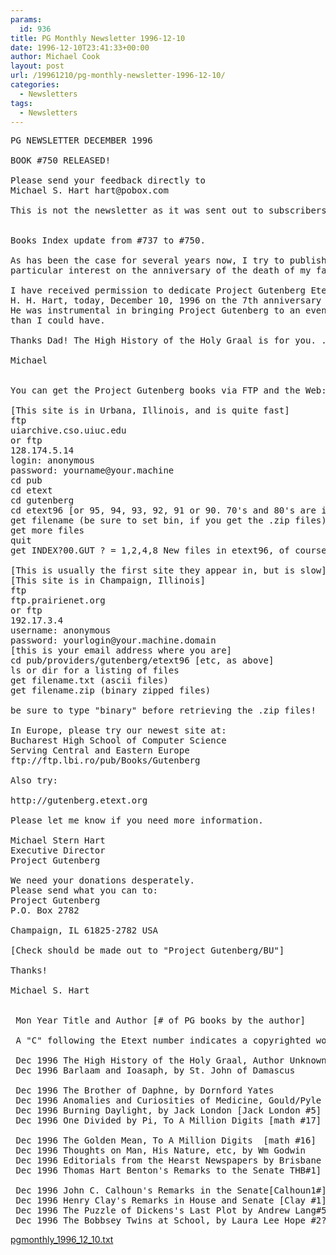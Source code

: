 ```yaml
---
params:
  id: 936
title: PG Monthly Newsletter 1996-12-10
date: 1996-12-10T23:41:33+00:00
author: Michael Cook
layout: post
url: /19961210/pg-monthly-newsletter-1996-12-10/
categories:
  - Newsletters
tags:
  - Newsletters
---
```

<pre>PG NEWSLETTER DECEMBER 1996

BOOK #750 RELEASED!

Please send your feedback directly to
Michael S. Hart hart@pobox.com

This is not the newsletter as it was sent out to subscribers, but it is the contents. If you have a copy of the actual newsletter, we would be grateful to receive a copy for the archive.


Books Index update from #737 to #750.

As has been the case for several years now, I try to publish something of
particular interest on the anniversary of the death of my father.

I have received permission to dedicate Project Gutenberg Etext #750 to Professor
H. H. Hart, today, December 10, 1996 on the 7th anniversary of his death.
He was instrumental in bringing Project Gutenberg to an even wider audience
than I could have.

Thanks Dad! The High History of the Holy Graal is for you. . .

Michael


You can get the Project Gutenberg books via FTP and the Web:

[This site is in Urbana, Illinois, and is quite fast]
ftp
uiarchive.cso.uiuc.edu
or ftp
128.174.5.14
login: anonymous
password: yourname@your.machine
cd pub
cd etext
cd gutenberg
cd etext96 [or 95, 94, 93, 92, 91 or 90. 70's and 80's are in /etext90]
get filename (be sure to set bin, if you get the .zip files)
get more files
quit
get INDEX?00.GUT ? = 1,2,4,8 New files in etext96, of course.

[This is usually the first site they appear in, but is slow]
[This site is in Champaign, Illinois]
ftp
ftp.prairienet.org
or ftp
192.17.3.4
username: anonymous
password: yourlogin@your.machine.domain
[this is your email address where you are]
cd pub/providers/gutenberg/etext96 [etc, as above]
ls or dir for a listing of files
get filename.txt (ascii files)
get filename.zip (binary zipped files)

be sure to type "binary" before retrieving the .zip files!

In Europe, please try our newest site at:
Bucharest High School of Computer Science
Serving Central and Eastern Europe
ftp://ftp.lbi.ro/pub/Books/Gutenberg

Also try:

http://gutenberg.etext.org

Please let me know if you need more information.

Michael Stern Hart
Executive Director
Project Gutenberg

We need your donations desperately.
Please send what you can to:
Project Gutenberg
P.O. Box 2782<BR />
Champaign, IL 61825-2782 USA

[Check should be made out to "Project Gutenberg/BU"]

Thanks!

Michael S. Hart


 Mon Year Title and Author [# of PG books by the author]    [filename.ext] ###

 A "C" following the Etext number indicates a copyrighted work.

 Dec 1996 The High History of the Holy Graal, Author Unknown[hhohgxxx.xxx] 750
 Dec 1996 Barlaam and Ioasaph, by St. John of Damascus      [bioasxxx.xxx] 749

 Dec 1996 The Brother of Daphne, by Dornford Yates          [bdaphxxx.xxx] 748
 Dec 1996 Anomalies and Curiosities of Medicine, Gould/Pyle [aacomxxx.xxx] 747
 Dec 1996 Burning Daylight, by Jack London [Jack London #5] [bdlitxxx.xxx] 746
 Dec 1996 One Divided by Pi, To A Million Digits [math #17] [onepixxx.xxx] 745

 Dec 1996 The Golden Mean, To A Million Digits  [math #16]  [gmeanxxx.xxx] 744
 Dec 1996 Thoughts on Man, His Nature, etc, by Wm Godwin    [tmnwgxxx.xxx] 743
 Dec 1996 Editorials from the Hearst Newspapers by Brisbane [ehnabxxx.xxx] 742
 Dec 1996 Thomas Hart Benton's Remarks to the Senate THB#1] [thbrsxxx.xxx] 741

 Dec 1996 John C. Calhoun's Remarks in the Senate[Calhoun1#][jccrsxxx.xxx] 740
 Dec 1996 Henry Clay's Remarks in House and Senate [Clay #1][hcrhsxxx.xxx] 739
 Dec 1996 The Puzzle of Dickens's Last Plot by Andrew Lang#5[pldlpxxx.xxx] 738
 Dec 1996 The Bobbsey Twins at School, by Laura Lee Hope #2?[tbtasxxx.xxx] 737</pre>

<a href="/nl_archives/1989-2000/pgmonthly_1996_12_10.txt" target="new">pgmonthly_1996_12_10.txt</a>
